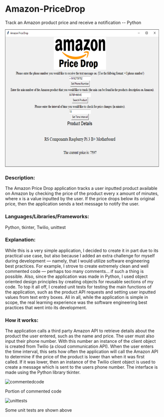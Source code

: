 # Amazon-PriceDrop
Track an Amazon product price and receive a notification -- Python

<img src="https://github.com/lucasg321/Amazon-PriceDrop/blob/master/amazonpricedrop.png" width="700" height="450" />

### Description: 
The Amazon Price Drop application tracks a user inputted product available on Amazon by checking the price of the product every x amount of minutes, where x is a value inputted by the user. If the price drops below its original price, then the application sends a text message to notify the user.

### Languages/Libraries/Frameworks:
Python, tkinter, Twilio, unittest

### Explanation:
While this is a very simple application, I decided to create it in part due to its practical use case, but also because I added an extra challenge for myself during development — namely, that I would utilize software engineering best practices. For example, I strove to create extremely clean and well commented code — perhaps too many comments… if such a thing is possible. Also, since the application was made in Python, I used object oriented design principles by creating objects for reusable sections of my code. To top it all off, I created unit tests for testing the main functions of the application, such as the product API requests and setting user inputted values from text entry boxes. All in all, while the application is simple in scope, the real learning experience was the software engineering best practices that went into its development.

### How it works: 
The application calls a third party Amazon API to retrieve details about the product the user entered, such as the name and price. The user must also input their phone number. With this number an instance of the client object is created from Twilio (a cloud communication API). When the user enters the time interval, this sets how often the application will call the Amazon API to determine if the price of the product is lower than when it was first called. If it was lower, then an instance of the Twilio client object is used to create a message which is sent to the users phone number. The interface is made using the Python library tkinter. 

![commentedcode](https://lucasgigliozzi.com/wp-content/uploads/2019/11/commentedcode-768x425.png)

Portion of commented code


![unittests](https://i.gyazo.com/b79ff6786584ae6ec2397f402d94f41a.png)

Some unit tests are shown above
